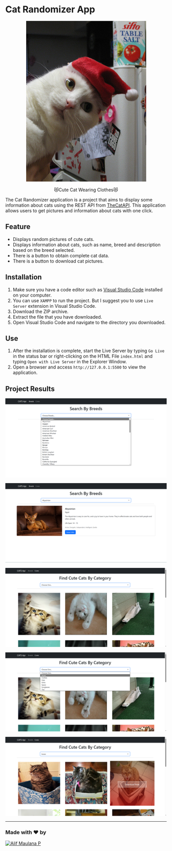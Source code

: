 # Cat Randomizer App

<div align=center>
  <img src='./assets/cat2.jpg' alt='thumbnail' />
</div>

<p align=center>😻Cute Cat Wearing Clothes😻</p>

The Cat Randomizer application is a project that aims to display some information about cats using the REST API from [TheCatAPI](https://thecatapi.com/). This application allows users to get pictures and information about cats with one click.

## Feature

- Displays random pictures of cute cats.
- Displays information about cats, such as name, breed and description based on the breed selected.
- There is a button to obtain complete cat data.
- There is a button to download cat pictures.

## Installation

1. Make sure you have a code editor such as [Visual Studio Code](https://code.visualstudio.com/) installed on your computer.
2. You can use `XAMPP` to run the project. But I suggest you to use `Live Server` extension in Visual Studio Code.
3. Download the ZIP archive.
4. Extract the file that you have downloaded.
5. Open Visual Studio Code and navigate to the directory you downloaded.

## Use

1. After the installation is complete, start the Live Server by typing `Go Live` in the status bar or right-clicking on the HTML File `index.html` and typing `Open with Live Server` in the Explorer Window.
2. Open a browser and access `http://127.0.0.1:5500` to view the application.

## Project Results

![Result 1](./assets/result1.png)

![Result 2](./assets/result2.png)

![Result 3](./assets/result3.png)

![Result 4](./assets/result4.png)

![Result 5](./assets/result5.png)

---

### Made with ❤️ by

[![Alif Maulana P](https://github.com/AlifMP.png?size=100)](https://github.com/AlifMP)
